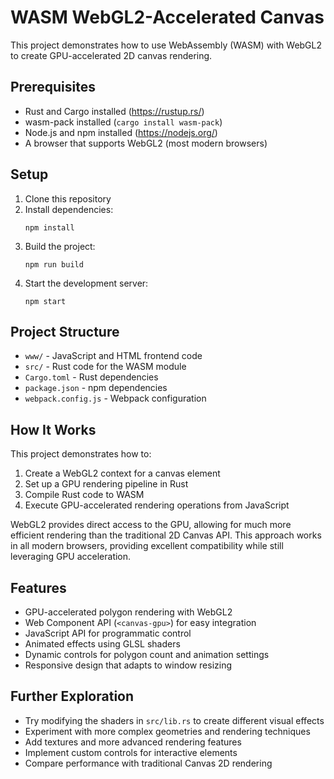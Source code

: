# WASM WebGL2-Accelerated Canvas

This project demonstrates how to use WebAssembly (WASM) with WebGL2 to create GPU-accelerated 2D canvas rendering.

## Prerequisites

- Rust and Cargo installed (https://rustup.rs/)
- wasm-pack installed (`cargo install wasm-pack`)
- Node.js and npm installed (https://nodejs.org/)
- A browser that supports WebGL2 (most modern browsers)

## Setup

1. Clone this repository
2. Install dependencies:
   ```
   npm install
   ```
3. Build the project:
   ```
   npm run build
   ```
4. Start the development server:
   ```
   npm start
   ```

## Project Structure

- `www/` - JavaScript and HTML frontend code
- `src/` - Rust code for the WASM module
- `Cargo.toml` - Rust dependencies
- `package.json` - npm dependencies
- `webpack.config.js` - Webpack configuration

## How It Works

This project demonstrates how to:

1. Create a WebGL2 context for a canvas element
2. Set up a GPU rendering pipeline in Rust
3. Compile Rust code to WASM
4. Execute GPU-accelerated rendering operations from JavaScript

WebGL2 provides direct access to the GPU, allowing for much more efficient rendering than the traditional 2D Canvas API. This approach works in all modern browsers, providing excellent compatibility while still leveraging GPU acceleration.

## Features

- GPU-accelerated polygon rendering with WebGL2
- Web Component API (`<canvas-gpu>`) for easy integration
- JavaScript API for programmatic control
- Animated effects using GLSL shaders
- Dynamic controls for polygon count and animation settings
- Responsive design that adapts to window resizing

## Further Exploration

- Try modifying the shaders in `src/lib.rs` to create different visual effects
- Experiment with more complex geometries and rendering techniques
- Add textures and more advanced rendering features
- Implement custom controls for interactive elements
- Compare performance with traditional Canvas 2D rendering
